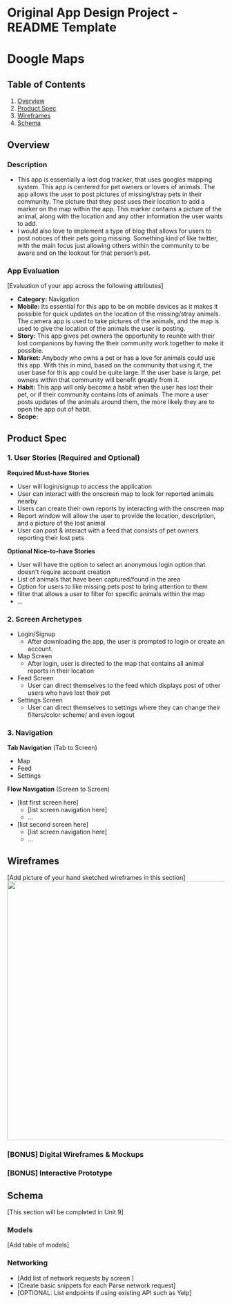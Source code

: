 Original App Design Project - README Template
===

# Doogle Maps

## Table of Contents
1. [Overview](#Overview)
1. [Product Spec](#Product-Spec)
1. [Wireframes](#Wireframes)
2. [Schema](#Schema)

## Overview
### Description
- This app is essentially a lost dog tracker, that uses googles mapping system. This app is centered for pet owners or lovers of animals. The app allows the user to post pictures of missing/stray pets in their community. The picture that they post uses their location to add a marker on the map within the app. This marker contains a picture of the animal, along with the location and any other information the user wants to add. 
- I would also love to implement a type of blog that allows for users to post notices of their pets going missing. Something kind of like twitter, with the main focus just allowing others within the community to be aware and on the lookout for that person’s pet.

### App Evaluation
[Evaluation of your app across the following attributes]
- **Category:** Navigation
- **Mobile:** Its essential for this app to be on mobile devices as it makes it possible for quick updates on the location of the missing/stray animals. The camera app is used to take pictures of the animals, and the map is used to give the location of the animals the user is posting.
- **Story:** This app gives pet owners the opportunity to reunite with their lost companions by having the their community work together to make it possible. 
- **Market:** Anybody who owns a pet or has a love for animals could use this app. With this in mind, based on the community that using it, the user base for this app could be quite large. If the user base is large, pet owners within that community will benefit greatly from it.
- **Habit:** This app will only become a habit when the user has lost their pet, or if their community contains lots of animals. The more a user posts updates of the animals around them, the more likely they are to open the app out of habit.
- **Scope:**

## Product Spec

### 1. User Stories (Required and Optional)

**Required Must-have Stories**

* User will login/signup to access the application
* User can interact with the onscreen map to look for reported animals nearby
* Users can create their own reports by interacting with the onscreen map
* Report window will allow the user to provide the location, description, and a picture of the lost animal
* User can post & interact with a feed that consists of pet owners reporting their lost pets


**Optional Nice-to-have Stories**

* User will have the option to select an anonymous login option that doesn't require account creation
* List of animals that have been captured/found in the area
* Option for users to like missing pets post to bring attention to them
* filter that allows a user to filter for specific animals within the map
* ...

### 2. Screen Archetypes

* Login/Signup
   * After downloading the app, the user is prompted to login or create an account.
* Map Screen
   * After login, user is directed to the map that contains all animal reports in their location
* Feed Screen
   * User can direct themselves to the feed which displays post of other users who have lost their pet
* Settings Screen
   * User can direct themselves to settings where they can change their filters/color scheme/ and even logout

   
### 3. Navigation

**Tab Navigation** (Tab to Screen)

* Map
* Feed
* Settings

**Flow Navigation** (Screen to Screen)

* [list first screen here]
   * [list screen navigation here]
   * ...
* [list second screen here]
   * [list screen navigation here]
   * ...

## Wireframes
[Add picture of your hand sketched wireframes in this section]
<img src="YOUR_WIREFRAME_IMAGE_URL" width=600>

### [BONUS] Digital Wireframes & Mockups

### [BONUS] Interactive Prototype

## Schema 
[This section will be completed in Unit 9]
### Models
[Add table of models]
### Networking
- [Add list of network requests by screen ]
- [Create basic snippets for each Parse network request]
- [OPTIONAL: List endpoints if using existing API such as Yelp]
